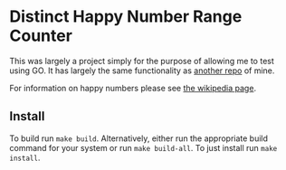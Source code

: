 # Distinct Happy Number Range Counter

This was largely a project simply for the purpose of allowing me to test using GO. It has largely the same functionality as [another repo](https://github.com/jjmark15/happy-numbers) of mine.

For information on happy numbers please see [the wikipedia page](https://en.wikipedia.org/wiki/Happy_number).

## Install

To build run `make build`. Alternatively, either run the appropriate build command for your system or run `make build-all`.
To just install run `make install`.
